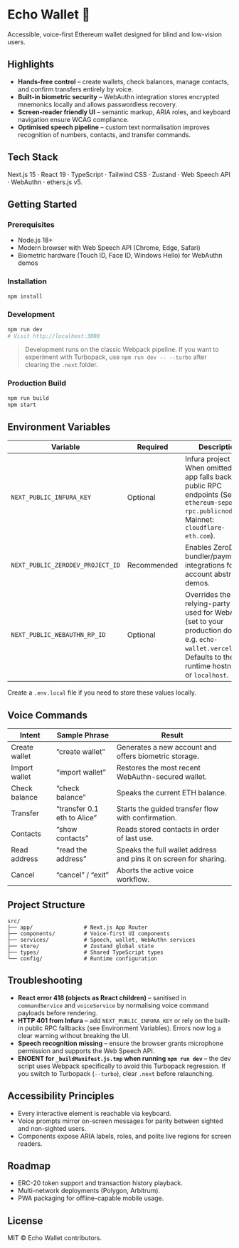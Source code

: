 # Echo Wallet 🎤

Accessible, voice-first Ethereum wallet designed for blind and low-vision users.

## Highlights

- **Hands-free control** – create wallets, check balances, manage contacts, and confirm transfers entirely by voice.
- **Built-in biometric security** – WebAuthn integration stores encrypted mnemonics locally and allows passwordless recovery.
- **Screen-reader friendly UI** – semantic markup, ARIA roles, and keyboard navigation ensure WCAG compliance.
- **Optimised speech pipeline** – custom text normalisation improves recognition of numbers, contacts, and transfer commands.

## Tech Stack

Next.js 15 · React 19 · TypeScript · Tailwind CSS · Zustand · Web Speech API · WebAuthn · ethers.js v5.

## Getting Started

### Prerequisites
- Node.js 18+
- Modern browser with Web Speech API (Chrome, Edge, Safari)
- Biometric hardware (Touch ID, Face ID, Windows Hello) for WebAuthn demos

### Installation
```bash
npm install
```

### Development
```bash
npm run dev
# Visit http://localhost:3000
```
> Development runs on the classic Webpack pipeline. If you want to experiment with Turbopack, use `npm run dev -- --turbo` after clearing the `.next` folder.

### Production Build
```bash
npm run build
npm start
```

## Environment Variables

| Variable | Required | Description |
|----------|----------|-------------|
| `NEXT_PUBLIC_INFURA_KEY` | Optional | Infura project key. When omitted, the app falls back to public RPC endpoints (Sepolia: `ethereum-sepolia-rpc.publicnode.com`, Mainnet: `cloudflare-eth.com`). |
| `NEXT_PUBLIC_ZERODEV_PROJECT_ID` | Recommended | Enables ZeroDev bundler/paymaster integrations for account abstraction demos. |
| `NEXT_PUBLIC_WEBAUTHN_RP_ID` | Optional | Overrides the relying-party ID used for WebAuthn (set to your production domain, e.g. `echo-wallet.vercel.app`). Defaults to the runtime hostname or `localhost`. |

Create a `.env.local` file if you need to store these values locally.

## Voice Commands

| Intent | Sample Phrase | Result |
|--------|----------------|--------|
| Create wallet | “create wallet” | Generates a new account and offers biometric storage. |
| Import wallet | “import wallet” | Restores the most recent WebAuthn-secured wallet. |
| Check balance | “check balance” | Speaks the current ETH balance. |
| Transfer | “transfer 0.1 eth to Alice” | Starts the guided transfer flow with confirmation. |
| Contacts | “show contacts” | Reads stored contacts in order of last use. |
| Read address | “read the address” | Speaks the full wallet address and pins it on screen for sharing. |
| Cancel | “cancel” / “exit” | Aborts the active voice workflow. |

## Project Structure
```
src/
├── app/                # Next.js App Router
├── components/         # Voice-first UI components
├── services/           # Speech, wallet, WebAuthn services
├── store/              # Zustand global state
├── types/              # Shared TypeScript types
└── config/             # Runtime configuration
```

## Troubleshooting

- **React error 418 (objects as React children)** – sanitised in `commandService` and `voiceService` by normalising voice command payloads before rendering.
- **HTTP 401 from Infura** – add `NEXT_PUBLIC_INFURA_KEY` or rely on the built-in public RPC fallbacks (see Environment Variables). Errors now log a clear warning without breaking the UI.
- **Speech recognition missing** – ensure the browser grants microphone permission and supports the Web Speech API.
- **ENOENT for `_buildManifest.js.tmp` when running `npm run dev`** – the dev script uses Webpack specifically to avoid this Turbopack regression. If you switch to Turbopack (`--turbo`), clear `.next` before relaunching.

## Accessibility Principles

- Every interactive element is reachable via keyboard.
- Voice prompts mirror on-screen messages for parity between sighted and non-sighted users.
- Components expose ARIA labels, roles, and polite live regions for screen readers.

## Roadmap

- ERC-20 token support and transaction history playback.
- Multi-network deployments (Polygon, Arbitrum).
- PWA packaging for offline-capable mobile usage.

## License

MIT © Echo Wallet contributors.
